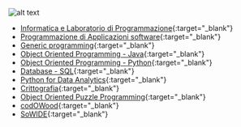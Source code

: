 ![alt text](https://albertoferrari.github.io/albertoferrari.github.io/AF.jpg "Alberto Ferrari")

- [Informatica e Laboratorio di Programmazione](https://albertoferrari.github.io/info_lab){:target="_blank"}
- [Programmazione di Applicazioni software](https://albertoferrari.github.io/pasw){:target="_blank"}
- [Generic programming](https://albertoferrari.github.io/generics){:target="_blank"}
- [Object Oriented Programming - Java](https://albertoferrari.github.io/oop-Java){:target="_blank"}
- [Object Oriented Programming - Python](https://albertoferrari.github.io/oop_Python){:target="_blank"}
- [Database - SQL](https://albertoferrari.github.io/DB-SQL){:target="_blank"}
- [Python for Data Analytics](https://albertoferrari.github.io/PythonDataAnalytics){:target="_blank"}
- [Crittografia](https://albertoferrari.github.io/crittografia){:target="_blank"}
- [Object Oriented Puzzle Programming](http://www.ce.unipr.it/~aferrari/oopp/){:target="_blank"}
- [codOWood](http://www.ce.unipr.it/~aferrari/codowood){:target="_blank"}
- [SoWIDE](http://sowide.ce.unipr.it/){:target="_blank"} 
